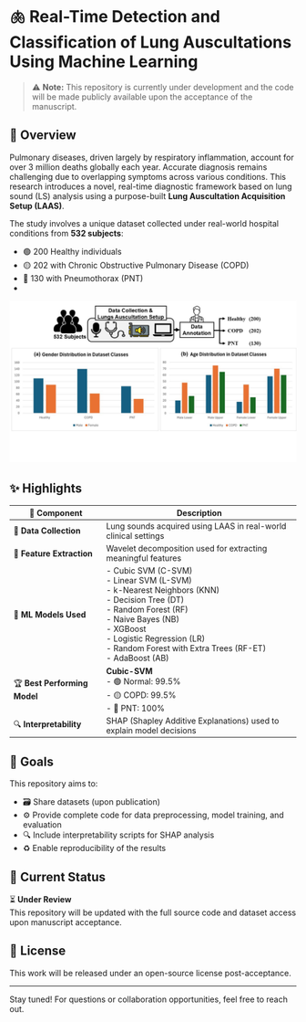 # 🫁 Real-Time Detection and Classification of Lung Auscultations Using Machine Learning

> ⚠️ **Note:** This repository is currently under development and the code will be made publicly available upon the acceptance of the manuscript.

## 🧬 Overview

Pulmonary diseases, driven largely by respiratory inflammation, account for over 3 million deaths globally each year. Accurate diagnosis remains challenging due to overlapping symptoms across various conditions. This research introduces a novel, real-time diagnostic framework based on lung sound (LS) analysis using a purpose-built **Lung Auscultation Acquisition Setup (LAAS)**.

The study involves a unique dataset collected under real-world hospital conditions from **532 subjects**:
- 🟢 200 Healthy individuals  
- 🟡 202 with Chronic Obstructive Pulmonary Disease (COPD)  
- 🔴 130 with Pneumothorax (PNT)
- 
![Pulmonary Lung Auscultations on Self-Collected Dataset](overview.jpg)

## ✨ Highlights

| 🧩 **Component**              | **Description**                                                                 |
|------------------------------|----------------------------------------------------------------------------------|
| 🏥 **Data Collection**       | Lung sounds acquired using LAAS in real-world clinical settings                 |
| 🧪 **Feature Extraction**    | Wavelet decomposition used for extracting meaningful features                   |
| 🤖 **ML Models Used**        | - Cubic SVM (C-SVM)<br> - Linear SVM (L-SVM)<br> - k-Nearest Neighbors (KNN)<br> - Decision Tree (DT)<br> - Random Forest (RF)<br> - Naive Bayes (NB)<br> - XGBoost<br> - Logistic Regression (LR)<br> - Random Forest with Extra Trees (RF-ET)<br> - AdaBoost (AB) |
| 🏆 **Best Performing Model** | **Cubic-SVM**<br> - 🟢 Normal: 99.5%<br> - 🟡 COPD: 99.5%<br> - 🔴 PNT: 100%        |
| 🔍 **Interpretability**      | SHAP (Shapley Additive Explanations) used to explain model decisions            |

## 🎯 Goals

This repository aims to:
- 🗃️ Share datasets (upon publication)
- ⚙️ Provide complete code for data preprocessing, model training, and evaluation
- 🔍 Include interpretability scripts for SHAP analysis
- ♻️ Enable reproducibility of the results

## 📌 Current Status

⏳ **Under Review**  
This repository will be updated with the full source code and dataset access upon manuscript acceptance.

## 📜 License

This work will be released under an open-source license post-acceptance.

---

Stay tuned! For questions or collaboration opportunities, feel free to reach out.
